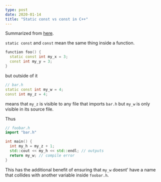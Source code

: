 ```yaml
---
type: post
date: 2020-01-14
title: "Static const vs const in C++"
---
```


Summarized from [here](https://www.quora.com/What-is-the-difference-between-constant-and-static-constant-in-C).

`static const` and `const` mean the same thing inside a function.
```cpp
function foo() {
  static const int my_x = 3;
  const int my_y = 3;
}
```

but outside of it
```cpp
// bar.h
static const int my_w = 4;
const int my_z = 4;
```
means that `my_z` is visible to any file that imports `bar.h` but `my_w` is only visible in its source file.

Thus
```cpp
// foobar.h
import "bar.h"

int main() {
  int my_h = my_z + 1;
  std::cout << my_h << std::endl; // outputs
  return my_w; // compile error
}
```

This has the additional benefit of ensuring that 
`my_w` doesnt' have a name that collides with another variable inside `foobar.h`.

